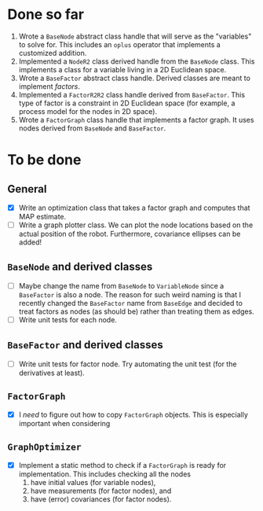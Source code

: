 # Done so far
1. Wrote a `BaseNode` abstract class handle that will serve as the "variables" to solve for. This includes an `oplus` operator that implements a customized addition.
2. Implemented a `NodeR2` class derived handle from the `BaseNode` class. This implements a class for a variable living in a 2D Euclidean space.
3. Wrote a `BaseFactor` abstract class handle. Derived classes are meant to implement *factors*. 
4. Implemented a `FactorR2R2` class handle derived from `BaseFactor`. This type of factor is a constraint in 2D Euclidean space (for example, a process model for the nodes in 2D space).
5. Wrote a `FactorGraph` class handle that implements a factor graph. It uses nodes derived from `BaseNode` and `BaseFactor`.

# To be done
## General
- [x] Write an optimization class that takes a factor graph and computes that MAP estimate.
- [ ] Write a graph plotter class. We can plot the node locations based on the actual position of the robot. Furthermore, covariance ellipses can be added!
   
## `BaseNode` and derived classes
- [ ] Maybe change the name from `BaseNode` to `VariableNode` since a `BaseFactor` is also a node. The reason for such weird naming is that I recently changed the `BaseFactor` name from `BaseEdge` and decided to treat factors as nodes (as should be) rather than treating them as edges.
- [ ] Write unit tests for each node.
## `BaseFactor` and derived classes
- [ ] Write unit tests for factor node. Try automating the unit test (for the derivatives at least).

## `FactorGraph`
- [x] I *need* to figure out how to copy `FactorGraph` objects. This is especially important when considering 
## `GraphOptimizer`
- [x] Implement a static method to check if a `FactorGraph` is ready for implementation. This includes checking all the nodes
   1. have initial values (for variable nodes), 
   2. have measurements (for factor nodes), and
   3. have (error) covariances (for factor nodes).